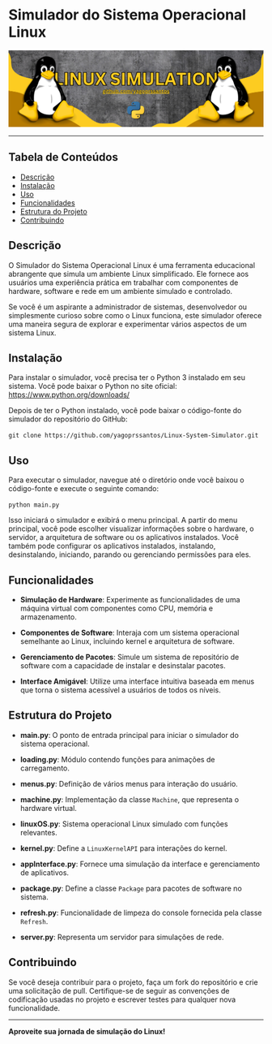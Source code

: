 # Simulador do Sistema Operacional Linux

![Banner](banner.png)

---

## Tabela de Conteúdos

- [Descrição](#descrição)
- [Instalação](#instalação)
- [Uso](#uso)
- [Funcionalidades](#funcionalidades)
- [Estrutura do Projeto](#estrutura-do-projeto)
- [Contribuindo](#contribuindo)


## Descrição

O Simulador do Sistema Operacional Linux é uma ferramenta educacional abrangente que simula um ambiente Linux simplificado. Ele fornece aos usuários uma experiência prática em trabalhar com componentes de hardware, software e rede em um ambiente simulado e controlado.

Se você é um aspirante a administrador de sistemas, desenvolvedor ou simplesmente curioso sobre como o Linux funciona, este simulador oferece uma maneira segura de explorar e experimentar vários aspectos de um sistema Linux.


## Instalação

Para instalar o simulador, você precisa ter o Python 3 instalado em seu sistema. Você pode baixar o Python no site oficial: https://www.python.org/downloads/

Depois de ter o Python instalado, você pode baixar o código-fonte do simulador do repositório do GitHub:

`git clone https://github.com/yagoprssantos/Linux-System-Simulator.git`


## Uso

Para executar o simulador, navegue até o diretório onde você baixou o código-fonte e execute o seguinte comando: 

`python main.py`

Isso iniciará o simulador e exibirá o menu principal. A partir do menu principal, você pode escolher visualizar informações sobre o hardware, o servidor, a arquitetura de software ou os aplicativos instalados. Você também pode configurar os aplicativos instalados, instalando, desinstalando, iniciando, parando ou gerenciando permissões para eles.


## Funcionalidades

- **Simulação de Hardware**: Experimente as funcionalidades de uma máquina virtual com componentes como CPU, memória e armazenamento.

- **Componentes de Software**: Interaja com um sistema operacional semelhante ao Linux, incluindo kernel e arquitetura de software.

- **Gerenciamento de Pacotes**: Simule um sistema de repositório de software com a capacidade de instalar e desinstalar pacotes.

- **Interface Amigável**: Utilize uma interface intuitiva baseada em menus que torna o sistema acessível a usuários de todos os níveis.


## Estrutura do Projeto

- **main.py**: O ponto de entrada principal para iniciar o simulador do sistema operacional.

- **loading.py**: Módulo contendo funções para animações de carregamento.

- **menus.py**: Definição de vários menus para interação do usuário.

- **machine.py**: Implementação da classe `Machine`, que representa o hardware virtual.

- **linuxOS.py**: Sistema operacional Linux simulado com funções relevantes.

- **kernel.py**: Define a `LinuxKernelAPI` para interações do kernel.

- **appInterface.py**: Fornece uma simulação da interface e gerenciamento de aplicativos.

- **package.py**: Define a classe `Package` para pacotes de software no sistema.

- **refresh.py**: Funcionalidade de limpeza do console fornecida pela classe `Refresh`.

- **server.py**: Representa um servidor para simulações de rede.


## Contribuindo

Se você deseja contribuir para o projeto, faça um fork do repositório e crie uma solicitação de pull. Certifique-se de seguir as convenções de codificação usadas no projeto e escrever testes para qualquer nova funcionalidade.


---

**Aproveite sua jornada de simulação do Linux!**
